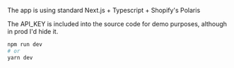 The app is using standard Next.js + Typescript + Shopify's Polaris

The API_KEY is included into the source code for demo purposes, although in prod I'd hide it.

```bash
npm run dev
# or
yarn dev
```
